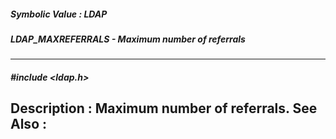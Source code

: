 ##### Symbolic Value : LDAP
##### LDAP_MAXREFERRALS - Maximum number of referrals
---
##### #include <ldap.h>
**Description :**
Maximum number of referrals.
**See Also :**
[](D:/md_files/.md)
---
